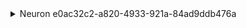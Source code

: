 <details><summary>Neuron e0ac32c2-a820-4933-921a-84ad9ddb476a</summary>
- 2025-07-13T23:36:26.734511: I am born as Neuron e0ac32c2-a820-4933-921a-84ad9ddb476a with baseline threshold 1.0, refractory offset 0.5, decay factor 0.9, and weights [1.0].
- 2025-07-13T23:36:26.734519: I've received an input event with value 1.2 from high_input_0.
- 2025-07-13T23:36:26.734522: My membrane potential has decayed from 0.0 to 1.2 after receiving input.
- 2025-07-13T23:36:26.734524: My threshold is currently 1.0.
- 2025-07-13T23:36:26.734527: I decided to fire because my membrane potential (1.2) exceeded my threshold (1.0).
- 2025-07-13T23:36:26.734531: Entering refractory period; raising threshold to 1.5 after firing.
- 2025-07-13T23:36:26.734534: Resetting membrane potential from 1.2 to baseline (0.0) after firing.
- 2025-07-13T23:36:26.734538: Here is my recent firing history: ['2025-07-13T23:36:26.734529']
- 2025-07-13T23:36:26.734542: I've received an input event with value 1.2 from high_input_1.
- 2025-07-13T23:36:26.734545: My membrane potential has decayed from 0.0 to 1.2 after receiving input.
- 2025-07-13T23:36:26.734547: My threshold is currently 1.5.
- 2025-07-13T23:36:26.734549: I did not fire because my membrane potential (1.2) did not meet my threshold (1.5).
- 2025-07-13T23:36:26.734554: Here is my recent firing history: ['2025-07-13T23:36:26.734529']
- 2025-07-13T23:36:26.734557: I've received an input event with value 1.2 from high_input_2.
- 2025-07-13T23:36:26.734560: My membrane potential has decayed from 1.2 to 2.2800000000000002 after receiving input.
- 2025-07-13T23:36:26.734563: My threshold is currently 1.5.
- 2025-07-13T23:36:26.734566: I decided to fire because my membrane potential (2.2800000000000002) exceeded my threshold (1.5).
- 2025-07-13T23:36:26.734569: Entering refractory period; raising threshold to 1.5 after firing.
- 2025-07-13T23:36:26.734572: Resetting membrane potential from 2.2800000000000002 to baseline (0.0) after firing.
- 2025-07-13T23:36:26.734576: Here is my recent firing history: ['2025-07-13T23:36:26.734529', '2025-07-13T23:36:26.734567']
- 2025-07-13T23:36:26.734579: I've received an input event with value 1.2 from high_input_3.
- 2025-07-13T23:36:26.734582: My membrane potential has decayed from 0.0 to 1.2 after receiving input.
- 2025-07-13T23:36:26.734584: My threshold is currently 1.5.
- 2025-07-13T23:36:26.734586: I did not fire because my membrane potential (1.2) did not meet my threshold (1.5).
- 2025-07-13T23:36:26.734591: Here is my recent firing history: ['2025-07-13T23:36:26.734529', '2025-07-13T23:36:26.734567']
- 2025-07-13T23:36:26.734594: I've received an input event with value 1.2 from high_input_4.
- 2025-07-13T23:36:26.734597: My membrane potential has decayed from 1.2 to 2.2800000000000002 after receiving input.
- 2025-07-13T23:36:26.734599: My threshold is currently 1.5.
- 2025-07-13T23:36:26.734602: I decided to fire because my membrane potential (2.2800000000000002) exceeded my threshold (1.5).
- 2025-07-13T23:36:26.734606: Entering refractory period; raising threshold to 1.5 after firing.
- 2025-07-13T23:36:26.734609: Resetting membrane potential from 2.2800000000000002 to baseline (0.0) after firing.
- 2025-07-13T23:36:26.734612: Here is my recent firing history: ['2025-07-13T23:36:26.734529', '2025-07-13T23:36:26.734567', '2025-07-13T23:36:26.734603']
- 2025-07-13T23:36:26.734615: PatternWatcher has notified me about a recurring pattern: Rapid repeated firing detected. I will monitor this closely.
</details>